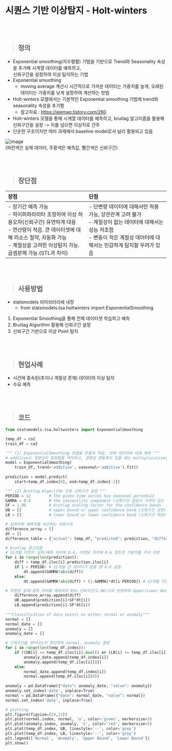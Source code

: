 # 시퀀스 기반 이상탐지 - Holt-winters

</br>
</br>

> ## 정의
- Exponential smoothing(지수평활) 기법을 기반으로 Trend와 Seasonality 속성을 추가해 시계열 데이터를 예측하고,    
  신뢰구간을 설정하여 이상 탐지하는 기법
- Exponential smoothing
  * moving average 계산시 시간적으로 가까운 데이터는 가중치를 높게, 오래된 데이터는 가중치를 낮게 설정하여 계산하는 방법 
- Holt-winters 모델에서는 기본적인 Exponential smoothing 기법에 trend와 seasonality 속성을 추가함
  * 참고자료 : https://aiemag.tistory.com/260 
- Holt-winters 모델을 통해 시계열 데이터를 예측하고, brutlag 알고리즘을 활용해 신뢰구간을 설정 -> 이를 넘으면 이상치로 간주
- 단순한 구조이지만 여러 과제에서 baseline model로서 널리 활용되고 있음

![image](https://user-images.githubusercontent.com/55543156/221913393-accb1287-9907-4044-978b-370ff8b3fb91.png) </br>
(파란색은 실제 데이터, 주황색은 예측값, 빨간색은 신뢰구간)

</br>
</br>

> ## 장단점

|장점|단점|
|:---|:---|
|- 장기간 예측 가능 </br> - 하이퍼파라미터 조정하여 이상 허용오차(신뢰구간) 유연하게 대응 </br> - 연산량이 적음. 큰 데이터셋에 대해 리소스 절약, 자동화 가능 </br> - 계절성을 고려한 이상탐지 가능. 곱셈분해 가능.(STL과 차이) |- 단변량 데이터에 대해서만 적용 가능, 상관관계 고려 불가 </br> - 계절성이 없는 데이터에 대해서는 성능 저조함 </br> - 변동이 적은 계절성 데이터에 대해서는 민감하게 탐지할 우려가 있음 |


</br>
</br>

> ## 사용방법
- statsmodels 라이브러리에 내장
  - from statsmodels.tsa.holtwinters import ExponentialSmoothing
1) Exponential Smoothing을 통해 전체 데이터셋 학습하고 예측
2) Brutlag Algorithm 활용해 신뢰구간 설정
3) 신뢰구간 기반으로 이상 Point 탐지

</br>
</br>

> ## 현업사례
- 시간에 종속된(추이나 계절성 존재) 데이터의 이상 탐지
- 수요 예측 

</br>
</br>

> ## 코드

```python
from statsmodels.tsa.holtwinters import ExponentialSmoothing

temp_df = co2
train_df = co2

""" (1) ExponentialSmoothing 모델을 만들어 학습, 전체 데이터에 대해 예측 """
# additive는 경향성이 일정함을 의미하고, 경향성 변동폭이 있을 때는 multiplicative를 사용
model = ExponentialSmoothing(
    train_df, trend='additive', seasonal='additive').fit()
    
prediction = model.predict(
    start=temp_df.index[0], end=temp_df.index[-1])

""" (2) Brutlag Algorithm 으로 신뢰구간 설정 """
PERIOD = 12        # The given time series has seasonal_period=12 
GAMMA = 0.4        # the seasonility component (신뢰구간 설정시 가까이 있는 데이터에 가중치 주는 scaler 역할)
SF = 1.96          # brutlag scaling factor for the confidence bands. (95% 구간)
UB = []            # upper bound or upper confidence band (신뢰구간 상한)
LB = []            # lower bound or lower confidence band (신뢰구간 하한)

# 실측치와 예측치를 비교하는 자료구조
difference_array = []
dt = []
difference_table = {"actual": temp_df, "predicted": prediction, "difference": difference_array, "UB": UB, "LB": LB}

# brutlag 알고리즘
# 12개월 이전의 실측/예측 차이에 0.4, 이번달 차이에 0.6 정도의 가중치를 주어 저장
for i in range(len(prediction)):
    diff = temp_df.iloc[i]-prediction.iloc[i]
    if i < PERIOD: # 12개월 전 데이터가 없을 땐 0.6 곱함
        dt.append(GAMMA*abs(diff))
    else:
        dt.append(GAMMA*abs(diff) + (1-GAMMA)*dt[i-PERIOD]) # 12개월 이전 차이에 0.4 곱함

# 저장된 실측/결측 차이를 예측치의 95% 신뢰구간(1.96)으로 반영하여 Upper/Lower Band 계산
    difference_array.append(diff)
    UB.append(prediction[i]+SF*dt[i])
    LB.append(prediction[i]-SF*dt[i])
    
"""Classification of data points as either normal or anomaly"""
normal = []
normal_date = []
anomaly = []
anomaly_date = []

# 신뢰구간을 벗어나는지 판단하여 normal, anomaly 결정
for i in range(len(temp_df.index)):
    if ((UB[i] <= temp_df.iloc[i]).bool() or (LB[i] >= temp_df.iloc[i]).bool()) and i > PERIOD:
        anomaly_date.append(temp_df.index[i])
        anomaly.append(temp_df.iloc[i][0])
    else:
        normal_date.append(temp_df.index[i])
        normal.append(temp_df.iloc[i][0])
        
anomaly = pd.DataFrame({"date": anomaly_date, "value": anomaly})
anomaly.set_index('date', inplace=True)
normal = pd.DataFrame({"date": normal_date, "value": normal})
normal.set_index('date', inplace=True)

# plotting
plt.figure(figsize=(24,12))
plt.plot(normal.index, normal, 'o', color='green', markersize=5)
plt.plot(anomaly.index, anomaly, 'o', color='red', markersize=5)
plt.plot(temp_df.index, UB, linestyle='--', color='grey')
plt.plot(temp_df.index, LB, linestyle='--', color='grey')
plt.legend(['Normal', 'Anomaly', 'Upper Bound', 'Lower Bound'])
plt.show()
```

